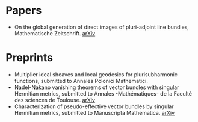 # **Papers**

- On the global generation of direct images of pluri-adjoint line bundles, Mathematische Zeitschrift. [arXiv](https://arxiv.org/abs/1712.06293)


# **Preprints**
- Multiplier ideal sheaves and local geodesics for plurisubharmonic functions, submitted to Annales Polonici Mathematici.
- Nadel-Nakano vanishing theorems of vector bundles with singular Hermitian metrics, submitted to Annales -Mathématiques- de la Faculté des sciences de Toulouse. [arXiv](https://arxiv.org/abs/1802.01794)
- Characterization of pseudo-effective vector bundles by singular Hermitian metrics, submitted to Manuscripta Mathematica. [arXiv](https://arxiv.org/abs/1804.02146)

